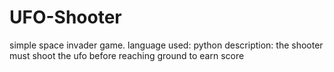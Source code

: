 # UFO-Shooter
simple space invader game.
language used: python
description: the shooter must shoot the ufo before reaching ground to earn score 
